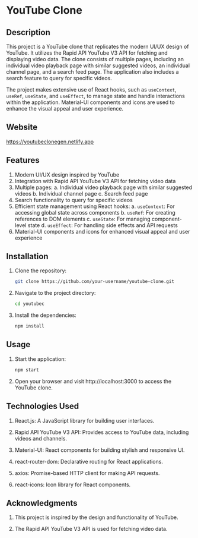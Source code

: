 # YouTube Clone

## Description
This project is a YouTube clone that replicates the modern UI/UX design of YouTube. It utilizes the Rapid API YouTube V3 API for fetching and displaying video data. The clone consists of multiple pages, including an individual video playback page with similar suggested videos, an individual channel page, and a search feed page. The application also includes a search feature to query for specific videos.

The project makes extensive use of React hooks, such as `useContext`, `useRef`, `useState`, and `useEffect`, to manage state and handle interactions within the application. Material-UI components and icons are used to enhance the visual appeal and user experience.

## Website

https://youtubeclonegen.netlify.app

## Features
1. Modern UI/UX design inspired by YouTube
2. Integration with Rapid API YouTube V3 API for fetching video data
3. Multiple pages:
   a. Individual video playback page with similar suggested videos
   b. Individual channel page
   c. Search feed page
4. Search functionality to query for specific videos
5. Efficient state management using React hooks:
   a. `useContext`: For accessing global state across components
   b. `useRef`: For creating references to DOM elements
   c. `useState`: For managing component-level state
   d. `useEffect`: For handling side effects and API requests
6. Material-UI components and icons for enhanced visual appeal and user experience

## Installation
1. Clone the repository:
   ```sh
   git clone https://github.com/your-username/youtube-clone.git
   ```

2. Navigate to the project directory:

    ```sh
    cd youtubec
    ```

3. Install the dependencies:
    ```sh
    npm install
    ```

## Usage

1. Start the application:

    ```sh
    npm start
    ```

2. Open your browser and visit http://localhost:3000 to access the YouTube clone.

## Technologies Used
1. React.js: A JavaScript library for building user interfaces.

2. Rapid API YouTube V3 API: Provides access to YouTube data, including videos and channels.

3. Material-UI: React components for building stylish and responsive UI.

4. react-router-dom: Declarative routing for React applications.

5. axios: Promise-based HTTP client for making API requests.

6. react-icons: Icon library for React components.

## Acknowledgments

1. This project is inspired by the design and functionality of YouTube.

2. The Rapid API YouTube V3 API is used for fetching video data.

